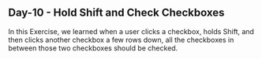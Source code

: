 ## Day-10 - Hold Shift and Check Checkboxes

In this Exercise, we learned when a user clicks a checkbox, holds Shift, and then clicks another checkbox a few rows down, all the checkboxes in between those two checkboxes should be checked.